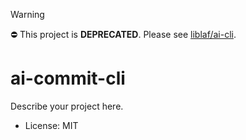 > [!WARNING]
> ⛔️ This project is **DEPRECATED**. Please see [liblaf/ai-cli](https://github.com/liblaf/ai-cli).

# ai-commit-cli

Describe your project here.

- License: MIT

